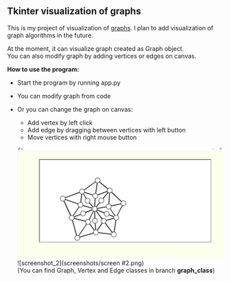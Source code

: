 ## **Tkinter visualization of graphs**
This is my project of visualization of 
[graphs](https://en.wikipedia.org/wiki/Graph_\(discrete_mathematics\)). I plan to add visualization of graph algorithms in the future.

At the moment, it can visualize graph created as Graph object.\
You can also modify graph by adding vertices or edges on canvas.

**How to use the program:**
* Start the program by running app.py
* You can modify graph from code
* Or you can change the graph on canvas:
    - Add vertex by left click
    - Add edge by dragging between vertices with left button
    - Move vertices with right mouse button
    
    ![screenshot](screenshots/screen.png)\
    ![screenshot_2](screenshots/screen #2.png)\
(You can find Graph, Vertex and Edge classes in branch **graph_class**)
  
